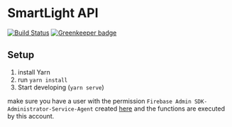 # SmartLight API

[![Build Status](https://travis-ci.com/adrianjost/SmartLight-API.svg?branch=master)](https://travis-ci.com/adrianjost/SmartLight-API) [![Greenkeeper badge](https://badges.greenkeeper.io/adrianjost/SmartLight-API.svg)](https://greenkeeper.io/)

## Setup

1. install Yarn
1. run `yarn install`
1. Start developing (`yarn serve`)

make sure you have a user with the permission `Firebase Admin SDK-Administrator-Service-Agent` created [here](https://console.cloud.google.com/iam-admin/iam) and the functions are executed by this account.
